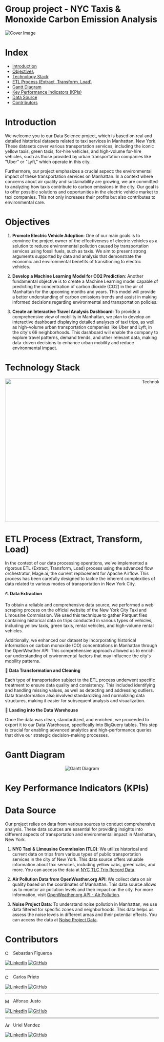 # Group project - NYC Taxis & Monoxide Carbon Emission Analysis
​![Cover Image](img/cover.png)

# Index
- [Introduction](#introduction)
- [Objectives](#objetives)
- [Technology Stack](#technology-stack)
- [ETL Process (Extract, Transform, Load)](#etl-process-extract-transform-load)
- [Gantt Diagram](#gantt-diagram)
- [Key Performance Indicators (KPIs)](#key-performance-indicators-kpis)
- [Data Source](#data-source)
- [Contributors](#contributors)


# Introduction
We welcome you to our Data Science project, which is based on real and detailed historical datasets related to taxi services in Manhattan, New York. These datasets cover various transportation services, including the iconic yellow taxis, green taxis, for-hire vehicles, and high-volume for-hire vehicles, such as those provided by urban transportation companies like "Uber" or "Lyft," which operate in this city.

Furthermore, our project emphasizes a crucial aspect: the environmental impact of these transportation services on Manhattan. In a context where concerns about air quality and sustainability are growing, we are committed to analyzing how taxis contribute to carbon emissions in the city. Our goal is to offer possible solutions and opportunities in the electric vehicle market to taxi companies. This not only increases their profits but also contributes to environmental care.

# Objectives
1. **Promote Electric Vehicle Adoption**: One of our main goals is to convince the project owner of the effectiveness of electric vehicles as a solution to reduce environmental pollution caused by transportation services using fossil fuels, such as taxis. We aim to present strong arguments supported by data and analysis that demonstrate the economic and environmental benefits of transitioning to electric vehicles.

2. **Develop a Machine Learning Model for CO2 Prediction**: Another fundamental objective is to create a Machine Learning model capable of predicting the concentration of carbon dioxide (CO2) in the air of Manhattan for the upcoming months and years. This model will provide a better understanding of carbon emissions trends and assist in making informed decisions regarding environmental and transportation policies.

3. **Create an Interactive Travel Analysis Dashboard**: To provide a comprehensive view of mobility in Manhattan, we plan to develop an interactive dashboard displaying detailed analyses of taxi trips, as well as high-volume urban transportation companies like Uber and Lyft, in the city's 69 neighborhoods. This dashboard will enable the company to explore travel patterns, demand trends, and other relevant data, making data-driven decisions to enhance urban mobility and reduce environmental impact.


# Technology Stack
<div align="center">
  <img src="img/technology_stack.png" alt="Technology Stack" height=470 width=1000>
</div>

# ETL Process (Extract, Transform, Load)
In the context of our data processing operations, we've implemented a rigorous ETL (Extract, Transform, Load) process using the advanced flow orchestrator, Mage.ai, the current replacement for Apache Airflow. This process has been carefully designed to tackle the inherent complexities of data related to various modes of transportation in New York City.

⛏️ **Data Extraction**

To obtain a reliable and comprehensive data source, we performed a web scraping process on the official website of the New York City Taxi and Limousine Commission. We used this technique to gather Parquet files containing historical data on trips conducted in various types of vehicles, including yellow taxis, green taxis, rental vehicles, and high-volume rental vehicles.

Additionally, we enhanced our dataset by incorporating historical information on carbon monoxide (CO) concentrations in Manhattan through the OpenWeather API. This comprehensive approach allowed us to enrich our understanding of environmental factors that may influence the city's mobility patterns.

🧹 **Data Transformation and Cleaning**

Each type of transportation subject to the ETL process underwent specific treatment to ensure data quality and consistency. This included identifying and handling missing values, as well as detecting and addressing outliers. Data transformation also involved standardizing and normalizing data structures, making it easier for subsequent analysis and visualization.

💽 **Loading into the Data Warehouse**

Once the data was clean, standardized, and enriched, we proceeded to export it to our Data Warehouse, specifically into BigQuery tables. This step is crucial for enabling advanced analytics and high-performance queries that drive our strategic decision-making processes.

# Gantt Diagram
<div align="center">
  <img src="img/gantt_diagram_svg.svg" alt="Gantt Diagram">
</div>

# Key Performance Indicators (KPIs)

# Data Source
Our project relies on data from various sources to conduct comprehensive analysis. These data sources are essential for providing insights into different aspects of transportation and environmental impact in Manhattan, New York.

1. **NYC Taxi & Limousine Commission (TLC)**: We utilize historical and current data on trips from various types of public transportation services in the city of New York. This data source offers valuable information about taxi services, including yellow cabs, green cabs, and more. You can access the data at [NYC TLC Trip Record Data](https://www.nyc.gov/site/tlc/about/tlc-trip-record-data.page).


2. **Air Pollution Data from OpenWeather.org API**: We collect data on air quality based on the coordinates of Manhattan. This data source allows us to monitor air pollution levels and their impact on the city. For more information, visit [OpenWeather.org API - Air Pollution](https://openweathermap.org/api/air-pollution).


3. **Noise Project Data**: To understand noise pollution in Manhattan, we use data filtered for specific zones and neighborhoods. This data helps us assess the noise levels in different areas and their potential effects. You can access the data at [Noise Project Data](https://noiseproject.org/data-download/).



# Contributors

<img src="img/colombia.png" alt="Colombian flag" width="17" height="17" style="vertical-align: middle; margin-right: 5px;"> Sebastian Figueroa 

[![LinkedIn](https://img.shields.io/badge/LinkedIn-0077B5?style=for-the-badge&logo=linkedin&logoColor=white)](https://www.linkedin.com/in/ingesebasdatacoustics/)
[![GitHub](https://img.shields.io/badge/GitHub-181717?style=for-the-badge&logo=github&logoColor=white)](https://github.com/SebasDatacoustic)

---

<img src="img/colombia.png" alt="Colombian flag" width="17" height="17" style="vertical-align: middle; margin-right: 5px;"> Carlos Prieto 

[![LinkedIn](https://img.shields.io/badge/LinkedIn-0077B5?style=for-the-badge&logo=linkedin&logoColor=white)](https://www.linkedin.com/in/carlos-prieto-1b140b269/)
[![GitHub](https://img.shields.io/badge/GitHub-181717?style=for-the-badge&logo=github&logoColor=white)](https://github.com/cprieto76)

---

<img src="img/mexico.png" alt="Mexican flag" width="17" height="17" style="vertical-align: middle; margin-right: 5px;"> Alfonso Justo 

[![LinkedIn](https://img.shields.io/badge/LinkedIn-0077B5?style=for-the-badge&logo=linkedin&logoColor=white)](https://www.linkedin.com/in/alfonso-justo-921785174/)
[![GitHub](https://img.shields.io/badge/GitHub-181717?style=for-the-badge&logo=github&logoColor=white)](https://github.com/AJusto14)

---

<img src="img/argentina.png" alt="Argentinanm flag" width="17" height="17" style="vertical-align: middle; margin-right: 5px;"> Uriel Mendez 

[![LinkedIn](https://img.shields.io/badge/LinkedIn-0077B5?style=for-the-badge&logo=linkedin&logoColor=white)](https://www.linkedin.com/in/uriellmendezz/)
[![GitHub](https://img.shields.io/badge/GitHub-181717?style=for-the-badge&logo=github&logoColor=white)](https://github.com/uriellmendezz)


